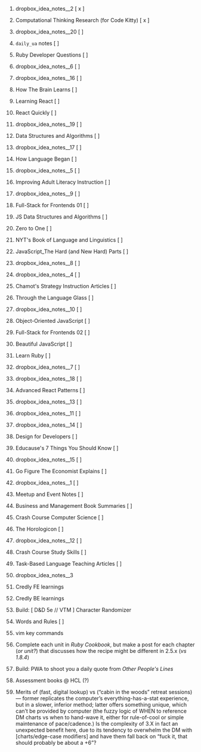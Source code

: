 1. dropbox_idea_notes__2 [ x ]
1. Computational Thinking Research (for Code Kitty) [ x ]


1. dropbox_idea_notes__20 [ ]
1. `daily_ua` notes [ ]


1. Ruby Developer Questions [ ]
1. dropbox_idea_notes__6 [ ]
1. dropbox_idea_notes__16 [ ]
1. How The Brain Learns [ ]
1. Learning React [ ]
1. React Quickly [ ]
1. dropbox_idea_notes__19 [ ]
1. Data Structures and Algorithms [ ]
1. dropbox_idea_notes__17 [ ]
1. How Language Began [ ]
1. dropbox_idea_notes__5 [ ]
1. Improving Adult Literacy Instruction [ ]
1. dropbox_idea_notes__9 [ ]
1. Full-Stack for Frontends 01 [ ]
1. JS Data Structures and Algorithms [ ]
1. Zero to One [ ]
1. NYT's Book of Language and Linguistics [ ]
1. JavaScript_The Hard (and New Hard) Parts [ ]
1. dropbox_idea_notes__8 [ ]
1. dropbox_idea_notes__4 [ ]
1. Chamot's Strategy Instruction Articles [ ]
1. Through the Language Glass [ ]
1. dropbox_idea_notes__10 [ ]
1. Object-Oriented JavaScript [ ]
1. Full-Stack for Frontends 02 [ ]
1. Beautiful JavaScript [ ]
1. Learn Ruby [ ]
1. dropbox_idea_notes__7 [ ]
1. dropbox_idea_notes__18 [ ]
1. Advanced React Patterns [ ]
1. dropbox_idea_notes__13 [ ]
1. dropbox_idea_notes__11 [ ]
1. dropbox_idea_notes__14 [ ]
1. Design for Developers [ ]
1. Educause's 7 Things You Should Know [ ]
1. dropbox_idea_notes__15 [ ]
1. Go Figure The Economist Explains [ ]
1. dropbox_idea_notes__1 [ ]
1. Meetup and Event Notes [ ]
1. Business and Management Book Summaries [ ]
1. Crash Course Computer Science [ ]
1. The Horologicon [ ]
1. dropbox_idea_notes__12 [ ]
1. Crash Course Study Skills [ ]
1. Task-Based Language Teaching Articles [ ]
1. dropbox_idea_notes__3
1. Credly FE learnings
1. Credly BE learnings
1. Build: [ D&D 5e // VTM ] Character Randomizer
1. Words and Rules [ ]
1. vim key commands
1. Complete each unit in _Ruby Cookbook_, but make a post for each chapter (_or unit?_) that discusses how the recipe might be different in 2.5.x (_vs 1.8.4_)
1. Build: PWA to shoot you a daily quote from _Other People's Lines_
1. Assessment books @ HCL (?)
1. Merits of (fast, digital lookup) vs (“cabin in the woods” retreat sessions) — former replicates the computer’s everything-has-a-stat experience, but in a slower, inferior method; latter offers something unique, which can’t be provided by computer (the fuzzy logic of WHEN to reference DM charts vs when to hand-wave it, either for rule-of-cool or simple maintenance of pace/cadence.) Is the complexity of 3.X in fact an unexpected benefit here, due to its tendency to overwhelm the DM with [charts/edge-case modifiers] and have them fall back on “fuck it, that should probably be about a +6”?
